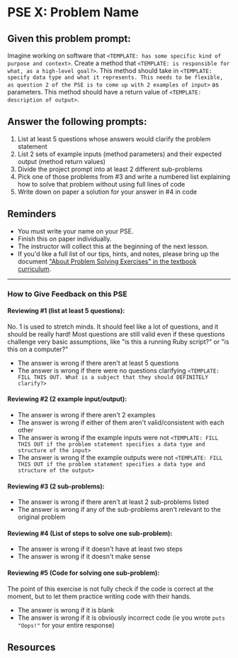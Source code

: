 # PSE X: Problem Name

## Given this problem prompt:

Imagine working on software that `<TEMPLATE: has some specific kind of purpose and context>`. Create a method that `<TEMPLATE: is responsible for what, as a high-level goal?>`. This method should take in `<TEMPLATE: specify data type and what it represents. This needs to be flexible, as question 2 of the PSE is to come up with 2 examples of input>` as parameters. This method should have a return value of `<TEMPLATE: description of output>`.

## Answer the following prompts:

1. List at least 5 questions whose answers would clarify the problem statement
1. List 2 sets of example inputs (method parameters) and their expected output (method return values)
1. Divide the project prompt into at least 2 different sub-problems
1. Pick one of those problems from #3 and write a numbered list explaining how to solve that problem without using full lines of code
1. Write down on paper a solution for your answer in #4 in code

## Reminders

- You must write your name on your PSE.
- Finish this on paper individually.
- The instructor will collect this at the beginning of the next lesson.
- If you'd like a full list of our tips, hints, and notes, please bring up the document ["About Problem Solving Exercises" in the textbook curriculum](https://github.com/Ada-Developers-Academy/textbook-curriculum/blob/master/00-programming-fundamentals/about-problem-solving-exercises.md).

---

### How to Give Feedback on this PSE

#### Reviewing #1 (list at least 5 questions):

No. 1 is used to stretch minds. It should feel like a lot of questions, and it should be really hard! Most questions are still valid even if these questions challenge very basic assumptions, like "is this a running Ruby script?" or "is this on a computer?"

- The answer is wrong if there aren't at least 5 questions
- The answer is wrong if there were no questions clarifying `<TEMPLATE: FILL THIS OUT. What is a subject that they should DEFINITELY clarify?>`

#### Reviewing #2 (2 example input/output):

- The answer is wrong if there aren't 2 examples
- The answer is wrong if either of them aren't valid/consistent with each other
- The answer is wrong if the example inputs were not `<TEMPLATE: FILL THIS OUT if the problem statement specifies a data type and structure of the input>`
- The answer is wrong if the example outputs were not `<TEMPLATE: FILL THIS OUT if the problem statement specifies a data type and structure of the output>`

#### Reviewing #3 (2 sub-problems):

- The answer is wrong if there aren't at least 2 sub-problems listed
- The answer is wrong if any of the sub-problems aren't relevant to the original problem

#### Reviewing #4 (List of steps to solve one sub-problem):

- The answer is wrong if it doesn't have at least two steps
- The answer is wrong if it doesn't make sense

#### Reviewing #5 (Code for solving one sub-problem):

The point of this exercise is not fully check if the code is correct at the moment, but to let them practice writing code with their hands.

- The answer is wrong if it is blank
- The answer is wrong if it is obviously incorrect code (ie you wrote `puts "Oops!"` for your entire response)

## Resources 

<!-- A place to add sources of content etc -->
